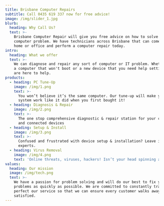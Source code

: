 ```yaml
---
title: Brisbane Computer Repairs
subtitle: Call 0435 619 337 now for free advice!
image: /img/slider_1.jpg
blurb:
  heading: Why Call Us?
  text: >-
    Brisbane Computer Repair will give you free advice on how to solve your
    computer problem. We have technicians across Brisbane that can come to your
    home or office and perform a computer repair today.
intro:
  heading: What we offer
  text: >-
    We can diagnose and repair any sort of computer or IT problem. Whether it is
    a computer that won't boot or a new device that you need help setting up, we
    are here to help.
products:
  - heading: PC Tune-Up
    image: /img/1.png
    text: >-
      You won’t believe it’s the same computer. Our tune-up will make your
      system work like it did when you first bought it!
  - heading: Diagnosis & Repair
    image: /img/2.png
    text: >-
      The one stop comprehensive diagnostic & repair station for your computer
      and connected devices
  - heading: Setup & Install
    image: /img/3.png
    text: >-
      Confused and frustrated with device setup & installation? Leave it to the
      experts.
  - heading: Virus Removal
    image: /img/4.png
    text: 'Online threats, viruses, hackers! Isn’t your head spinning already?'
values:
  heading: Our mission
  image: /img/tech.png
  text: >-
    We have a passion for problem solving and will do our best to fix your IT
    problems as quickly as possible. We are committed to constantly training to
    perfect our service so that we can ensure every customer walks away
    satisfied.
---
```


